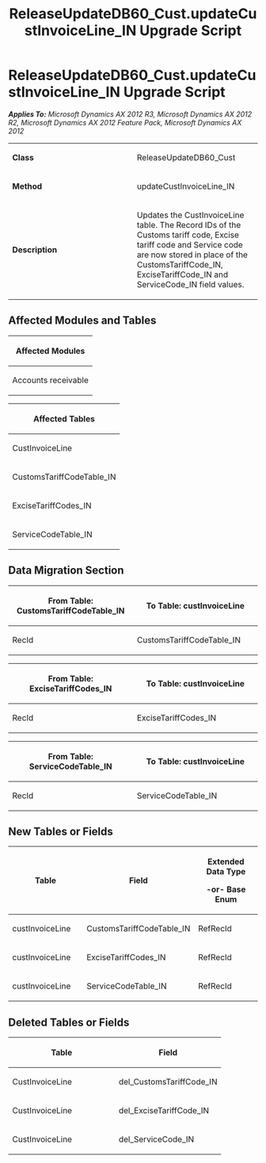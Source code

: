 ﻿---
title: ReleaseUpdateDB60_Cust.updateCustInvoiceLine_IN Upgrade Script
TOCTitle: ReleaseUpdateDB60_Cust.updateCustInvoiceLine_IN Upgrade Script
ms:assetid: 08a10cfd-b893-5006-7eb7-1c3f09b9fb78
ms:mtpsurl: https://msdn.microsoft.com/en-us/library/JJ684792(v=AX.60)
ms:contentKeyID: 49706487
ms.date: 05/18/2015
mtps_version: v=AX.60
---

# ReleaseUpdateDB60\_Cust.updateCustInvoiceLine\_IN Upgrade Script 


_**Applies To:** Microsoft Dynamics AX 2012 R3, Microsoft Dynamics AX 2012 R2, Microsoft Dynamics AX 2012 Feature Pack, Microsoft Dynamics AX 2012_

<table>
<colgroup>
<col style="width: 50%" />
<col style="width: 50%" />
</colgroup>
<tbody>
<tr class="odd">
<td><p><strong>Class</strong></p></td>
<td><p>ReleaseUpdateDB60_Cust</p></td>
</tr>
<tr class="even">
<td><p><strong>Method</strong></p></td>
<td><p>updateCustInvoiceLine_IN</p></td>
</tr>
<tr class="odd">
<td><p><strong>Description</strong></p></td>
<td><p>Updates the CustInvoiceLine table. The Record IDs of the Customs tariff code, Excise tariff code and Service code are now stored in place of the CustomsTariffCode_IN, ExciseTariffCode_IN and ServiceCode_IN field values.</p></td>
</tr>
</tbody>
</table>


## Affected Modules and Tables

<table>
<colgroup>
<col style="width: 100%" />
</colgroup>
<thead>
<tr class="header">
<th><p>Affected Modules</p></th>
</tr>
</thead>
<tbody>
<tr class="odd">
<td><p>Accounts receivable</p></td>
</tr>
</tbody>
</table>


<table>
<colgroup>
<col style="width: 100%" />
</colgroup>
<thead>
<tr class="header">
<th><p>Affected Tables</p></th>
</tr>
</thead>
<tbody>
<tr class="odd">
<td><p>CustInvoiceLine</p></td>
</tr>
<tr class="even">
<td><p>CustomsTariffCodeTable_IN</p></td>
</tr>
<tr class="odd">
<td><p>ExciseTariffCodes_IN</p></td>
</tr>
<tr class="even">
<td><p>ServiceCodeTable_IN</p></td>
</tr>
</tbody>
</table>


## Data Migration Section

<table>
<colgroup>
<col style="width: 50%" />
<col style="width: 50%" />
</colgroup>
<thead>
<tr class="header">
<th><p>From Table: CustomsTariffCodeTable_IN</p></th>
<th><p>To Table: custInvoiceLine</p></th>
</tr>
</thead>
<tbody>
<tr class="odd">
<td><p>RecId</p></td>
<td><p>CustomsTariffCodeTable_IN</p></td>
</tr>
</tbody>
</table>


<table>
<colgroup>
<col style="width: 50%" />
<col style="width: 50%" />
</colgroup>
<thead>
<tr class="header">
<th><p>From Table: ExciseTariffCodes_IN</p></th>
<th><p>To Table: custInvoiceLine</p></th>
</tr>
</thead>
<tbody>
<tr class="odd">
<td><p>RecId</p></td>
<td><p>ExciseTariffCodes_IN</p></td>
</tr>
</tbody>
</table>


<table>
<colgroup>
<col style="width: 50%" />
<col style="width: 50%" />
</colgroup>
<thead>
<tr class="header">
<th><p>From Table: ServiceCodeTable_IN</p></th>
<th><p>To Table: custInvoiceLine</p></th>
</tr>
</thead>
<tbody>
<tr class="odd">
<td><p>RecId</p></td>
<td><p>ServiceCodeTable_IN</p></td>
</tr>
</tbody>
</table>


## New Tables or Fields

<table>
<colgroup>
<col style="width: 33%" />
<col style="width: 33%" />
<col style="width: 33%" />
</colgroup>
<thead>
<tr class="header">
<th><p>Table</p></th>
<th><p>Field</p></th>
<th><p>Extended Data Type</p>
<p>-or- Base Enum</p></th>
</tr>
</thead>
<tbody>
<tr class="odd">
<td><p>custInvoiceLine</p></td>
<td><p>CustomsTariffCodeTable_IN</p></td>
<td><p>RefRecId</p></td>
</tr>
<tr class="even">
<td><p>custInvoiceLine</p></td>
<td><p>ExciseTariffCodes_IN</p></td>
<td><p>RefRecId</p></td>
</tr>
<tr class="odd">
<td><p>custInvoiceLine</p></td>
<td><p>ServiceCodeTable_IN</p></td>
<td><p>RefRecId</p></td>
</tr>
</tbody>
</table>


## Deleted Tables or Fields

<table>
<colgroup>
<col style="width: 50%" />
<col style="width: 50%" />
</colgroup>
<thead>
<tr class="header">
<th><p>Table</p></th>
<th><p>Field</p></th>
</tr>
</thead>
<tbody>
<tr class="odd">
<td><p>CustInvoiceLine</p></td>
<td><p>del_CustomsTariffCode_IN</p></td>
</tr>
<tr class="even">
<td><p>CustInvoiceLine</p></td>
<td><p>del_ExciseTariffCode_IN</p></td>
</tr>
<tr class="odd">
<td><p>CustInvoiceLine</p></td>
<td><p>del_ServiceCode_IN</p></td>
</tr>
</tbody>
</table>

  


